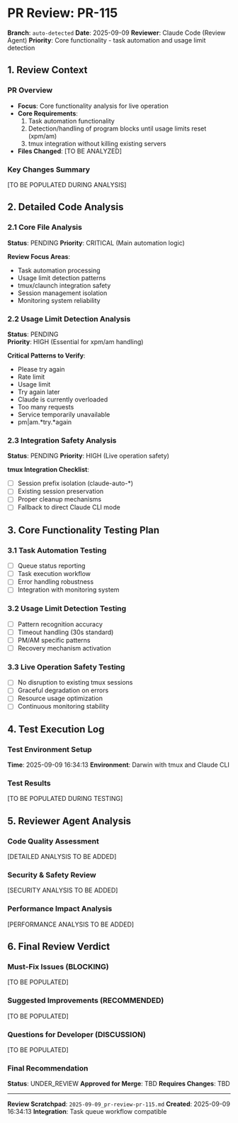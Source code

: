 # PR Review: PR-115

**Branch**: `auto-detected`
**Date**: 2025-09-09
**Reviewer**: Claude Code (Review Agent)
**Priority**: Core functionality - task automation and usage limit detection

## 1. Review Context

### PR Overview
- **Focus**: Core functionality analysis for live operation
- **Core Requirements**: 
  1. Task automation functionality
  2. Detection/handling of program blocks until usage limits reset (xpm/am)
  3. tmux integration without killing existing servers
- **Files Changed**: [TO BE ANALYZED]

### Key Changes Summary
[TO BE POPULATED DURING ANALYSIS]

## 2. Detailed Code Analysis

### 2.1 Core File Analysis
**Status**: PENDING
**Priority**: CRITICAL (Main automation logic)

**Review Focus Areas**:
- Task automation processing
- Usage limit detection patterns
- tmux/claunch integration safety
- Session management isolation
- Monitoring system reliability

### 2.2 Usage Limit Detection Analysis
**Status**: PENDING  
**Priority**: HIGH (Essential for xpm/am handling)

**Critical Patterns to Verify**:
- Please try again
- Rate limit
- Usage limit
- Try again later
- Claude is currently overloaded
- Too many requests
- Service temporarily unavailable
- pm|am.*try.*again

### 2.3 Integration Safety Analysis
**Status**: PENDING
**Priority**: HIGH (Live operation safety)

**tmux Integration Checklist**:
- [ ] Session prefix isolation (claude-auto-*)
- [ ] Existing session preservation
- [ ] Proper cleanup mechanisms
- [ ] Fallback to direct Claude CLI mode

## 3. Core Functionality Testing Plan

### 3.1 Task Automation Testing
- [ ] Queue status reporting
- [ ] Task execution workflow
- [ ] Error handling robustness
- [ ] Integration with monitoring system

### 3.2 Usage Limit Detection Testing  
- [ ] Pattern recognition accuracy
- [ ] Timeout handling (30s standard)
- [ ] PM/AM specific patterns
- [ ] Recovery mechanism activation

### 3.3 Live Operation Safety Testing
- [ ] No disruption to existing tmux sessions
- [ ] Graceful degradation on errors
- [ ] Resource usage optimization
- [ ] Continuous monitoring stability

## 4. Test Execution Log

### Test Environment Setup
**Time**: 2025-09-09 16:34:13
**Environment**: Darwin with tmux and Claude CLI

### Test Results
[TO BE POPULATED DURING TESTING]

## 5. Reviewer Agent Analysis

### Code Quality Assessment
[DETAILED ANALYSIS TO BE ADDED]

### Security & Safety Review
[SECURITY ANALYSIS TO BE ADDED]

### Performance Impact Analysis  
[PERFORMANCE ANALYSIS TO BE ADDED]

## 6. Final Review Verdict

### Must-Fix Issues (BLOCKING)
[TO BE POPULATED]

### Suggested Improvements (RECOMMENDED)
[TO BE POPULATED]

### Questions for Developer (DISCUSSION)
[TO BE POPULATED]

### Final Recommendation
**Status**: UNDER_REVIEW
**Approved for Merge**: TBD
**Requires Changes**: TBD

---

**Review Scratchpad**: `2025-09-09_pr-review-pr-115.md`
**Created**: 2025-09-09 16:34:13
**Integration**: Task queue workflow compatible
